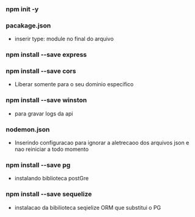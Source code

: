 ### npm init -y

### pacakage.json
- inserir type: module no final do arquivo

### npm install --save express

### npm install --save cors
- Liberar somente para o seu dominio especifico

### npm install --save winston
- para gravar logs da api

### nodemon.json
- Inserindo configuracao para ignorar a aletrecaoo dos
arquivos json e nao reiniciar a todo momento

### npm install --save pg
- instalando biblioteca postGre

### npm install --save sequelize
- instalacao da bibilioteca seqielize ORM que substitui o PG
